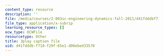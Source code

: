 ```yaml
---
content_type: resource
description: ''
file: /media/courses/2-003sc-engineering-dynamics-fall-2011/d41fdddbf710f29f65e1d06ebed33570_osyKjTQuwlk.srt
file_type: application/x-subrip
learning_resource_types: []
ocw_type: OCWFile
resourcetype: Other
title: 3play caption file
uid: d41fdddb-f710-f29f-65e1-d06ebed33570
---
```

